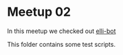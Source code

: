 # Meetup 02

In this meetup we checked out [elli-bot](https://github.com/pschoffer/elli-bot)

This folder contains some test scripts.
